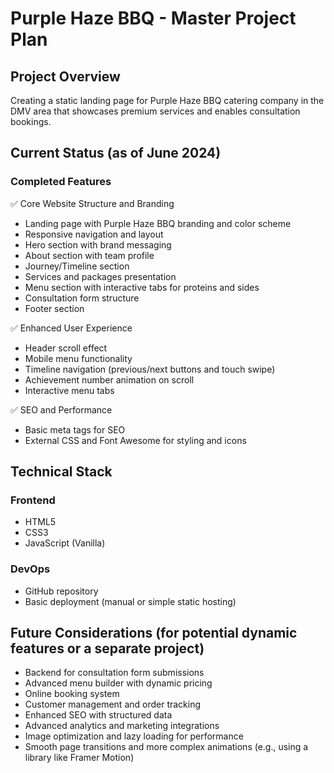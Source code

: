 # Purple Haze BBQ - Master Project Plan

## Project Overview
Creating a static landing page for Purple Haze BBQ catering company in the DMV area that showcases premium services and enables consultation bookings.

## Current Status (as of June 2024)

### Completed Features
✅ Core Website Structure and Branding
- Landing page with Purple Haze BBQ branding and color scheme
- Responsive navigation and layout
- Hero section with brand messaging
- About section with team profile
- Journey/Timeline section
- Services and packages presentation
- Menu section with interactive tabs for proteins and sides
- Consultation form structure
- Footer section

✅ Enhanced User Experience
- Header scroll effect
- Mobile menu functionality
- Timeline navigation (previous/next buttons and touch swipe)
- Achievement number animation on scroll
- Interactive menu tabs

✅ SEO and Performance
- Basic meta tags for SEO
- External CSS and Font Awesome for styling and icons

## Technical Stack

### Frontend
- HTML5
- CSS3
- JavaScript (Vanilla)

### DevOps
- GitHub repository
- Basic deployment (manual or simple static hosting)

## Future Considerations (for potential dynamic features or a separate project)
- Backend for consultation form submissions
- Advanced menu builder with dynamic pricing
- Online booking system
- Customer management and order tracking
- Enhanced SEO with structured data
- Advanced analytics and marketing integrations
- Image optimization and lazy loading for performance
- Smooth page transitions and more complex animations (e.g., using a library like Framer Motion)
